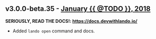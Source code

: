 v3.0.0-beta.35 - [January {{ @TODO }}, 2018](https://github.com/lando/lando/releases/tag/v3.0.0-beta.35)
------------------------------------

**SERIOUSLY, READ THE DOCS!: https://docs.devwithlando.io/**

* Added `lando open` command and docs.

